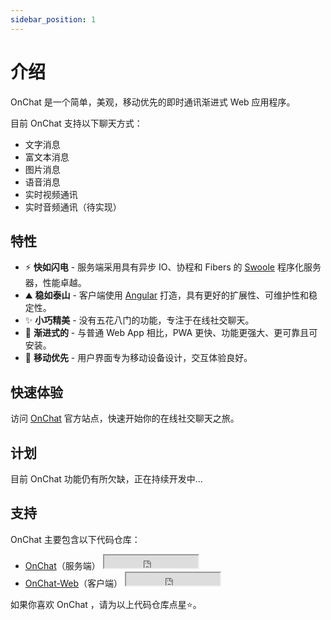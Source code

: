 ```yaml
---
sidebar_position: 1
---
```


# 介绍

OnChat 是一个简单，美观，移动优先的即时通讯渐进式 Web 应用程序。

目前 OnChat 支持以下聊天方式：

- 文字消息
- 富文本消息
- 图片消息
- 语音消息
- 实时视频通讯
- 实时音频通讯（待实现）

## 特性

- ⚡️ **快如闪电** - 服务端采用具有异步 IO、协程和 Fibers 的 [Swoole](https://www.swoole.com/) 程序化服务器，性能卓越。
- ⛰ **稳如泰山** - 客户端使用 [Angular](https://angular.cn/) 打造，具有更好的扩展性、可维护性和稳定性。
- ✨ **小巧精美** - 没有五花八门的功能，专注于在线社交聊天。
- 🔼 **渐进式的** - 与普通 Web App 相比，PWA 更快、功能更强大、更可靠且可安装。
- 📲 **移动优先** - 用户界面专为移动设备设计，交互体验良好。

## 快速体验

访问 [OnChat](https://chat.hypergo.net) 官方站点，快速开始你的在线社交聊天之旅。

## 计划

目前 OnChat 功能仍有所欠缺，正在持续开发中...

## 支持

OnChat 主要包含以下代码仓库：

<!-- <span class="dp-flex align-center"></span> -->

- <span class="dp-flex align-center">
    <a href="https://github.com/HyperLife1119/OnChat">OnChat</a>（服务端）
    <iframe src="https://ghbtns.com/github-btn.html?user=HyperLife1119&repo=OnChat&type=star&count=true&amp" scrolling="0" width="150" height="20" title="GitHub Stars"></iframe>
  </span>

- <span class="dp-flex align-center">
    <a href="https://github.com/HyperLife1119/OnChat-Web">OnChat-Web</a>（客户端）
    <iframe src="https://ghbtns.com/github-btn.html?user=HyperLife1119&repo=OnChat-Web&type=star&count=true" scrolling="0" width="150" height="20" title="GitHub Stars"></iframe>
  </span>

如果你喜欢 OnChat ，请为以上代码仓库点星⭐。
